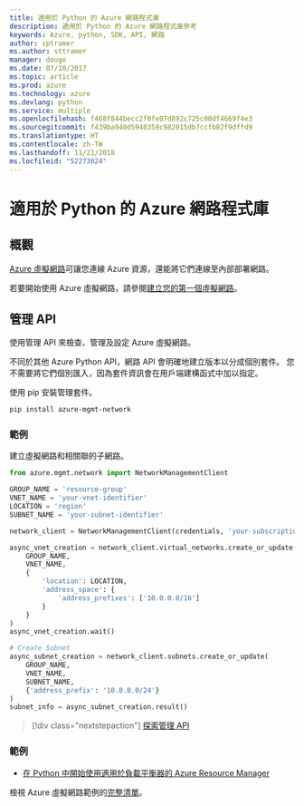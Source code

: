 ```yaml
---
title: 適用於 Python 的 Azure 網路程式庫
description: 適用於 Python 的 Azure 網路程式庫參考
keywords: Azure, python, SDK, API, 網路
author: sptramer
ms.author: sttramer
manager: douge
ms.date: 07/10/2017
ms.topic: article
ms.prod: azure
ms.technology: azure
ms.devlang: python
ms.service: multiple
ms.openlocfilehash: f468f844becc2f0fe07d892c725c00df4669f4e3
ms.sourcegitcommit: f439ba940d5940359c982015db7ccfb82f9dffd9
ms.translationtype: HT
ms.contentlocale: zh-TW
ms.lasthandoff: 11/21/2018
ms.locfileid: "52273024"
---
```

# <a name="azure-network-libraries-for-python"></a>適用於 Python 的 Azure 網路程式庫

## <a name="overview"></a>概觀

[Azure 虛擬網路](/azure/virtual-network/virtual-networks-overview)可讓您連線 Azure 資源，還能將它們連線至內部部署網路。

若要開始使用 Azure 虛擬網路，請參閱[建立您的第一個虛擬網路](/azure/virtual-network/virtual-network-get-started-vnet-subnet)。

## <a name="management-apis"></a>管理 API

使用管理 API 來檢查、管理及設定 Azure 虛擬網路。

不同於其他 Azure Python API，網路 API 會明確地建立版本以分成個別套件。 您不需要將它們個別匯入，因為套件資訊會在用戶端建構函式中加以指定。

使用 pip 安裝管理套件。

```bash
pip install azure-mgmt-network
```

### <a name="example"></a>範例

建立虛擬網路和相關聯的子網路。

```python
from azure.mgmt.network import NetworkManagementClient

GROUP_NAME = 'resource-group'
VNET_NAME = 'your-vnet-identifier'
LOCATION = 'region'
SUBNET_NAME = 'your-subnet-identifier'

network_client = NetworkManagementClient(credentials, 'your-subscription-id')

async_vnet_creation = network_client.virtual_networks.create_or_update(
    GROUP_NAME,
    VNET_NAME,
    {
        'location': LOCATION,
        'address_space': {
            'address_prefixes': ['10.0.0.0/16']
        }
    }
)
async_vnet_creation.wait()

# Create Subnet
async_subnet_creation = network_client.subnets.create_or_update(
    GROUP_NAME,
    VNET_NAME,
    SUBNET_NAME,
    {'address_prefix': '10.0.0.0/24'}
)
subnet_info = async_subnet_creation.result()
```

> [!div class="nextstepaction"]
> [探索管理 API](/python/api/overview/azure/network/management)

### <a name="samples"></a>範例

* [在 Python 中開始使用適用於負載平衡器的 Azure Resource Manager](https://azure.microsoft.com/en-us/resources/samples/network-python-manage-loadbalancer/)

檢視 Azure 虛擬網路範例的[完整清單](https://azure.microsoft.com/en-us/resources/samples/?platform=python&term=virtual%20network)。
